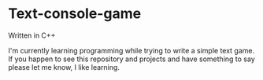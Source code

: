 # Text-console-game
Written in C++

I'm currently learning programming while trying to write a simple text game. 
If you happen to see this repository and projects and have something to say please let me know, I like learning.
